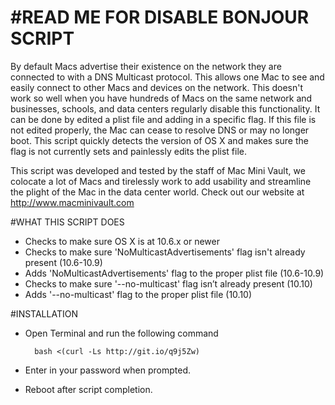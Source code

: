 #READ ME FOR DISABLE BONJOUR SCRIPT
===========

By default Macs advertise their existence on the network they are connected to with a DNS Multicast protocol.  This allows one Mac to see and easily connect to other Macs and devices on the network.  This doesn't work so well when you have hundreds of Macs on the same network and businesses, schools, and data centers regularly disable this functionality.  It can be done by edited a plist file and adding in a specific flag.  If this file is not edited properly, the Mac can cease to resolve DNS or may no longer boot.  This script quickly detects the version of OS X and makes sure the flag is not currently sets and painlessly edits the plist file.

This script was developed and tested by the staff of Mac Mini Vault, we colocate a lot of Macs and tirelessly work to add usability and streamline the plight of the Mac in the data center world.  Check out our website at http://www.macminivault.com

#WHAT THIS SCRIPT DOES
+ Checks to make sure OS X is at 10.6.x or newer
+ Checks to make sure 'NoMulticastAdvertisements' flag isn't already present (10.6-10.9)
+ Adds 'NoMulticastAdvertisements' flag to the proper plist file (10.6-10.9)
+ Checks to make sure '--no-multicast' flag isn’t already present (10.10)
+ Adds '--no-multicast' flag to the proper plist file (10.10)

#INSTALLATION

+ Open Terminal and run the following command

        bash <(curl -Ls http://git.io/q9j5Zw)

+ Enter in your password when prompted.
+ Reboot after script completion.
